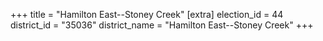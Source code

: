 +++
title = "Hamilton East--Stoney Creek"
[extra]
election_id = 44
district_id = "35036"
district_name = "Hamilton East--Stoney Creek"
+++
